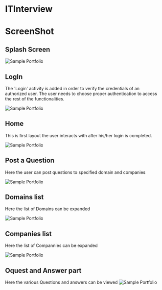 # ITInterview

# ScreenShot

## Splash Screen
 ![Sample Portfolio](https://github.com/Arpanjparasar/ITInterview/blob/master/Screenshots/Screenshot_20181120-103310_portrait.png)

## LogIn
The 'Login' activity is added in order to verify the credentials of an authorized user. The user needs to choose proper
authentication to access the rest of the functionalities.

 ![Sample Portfolio](https://github.com/Arpanjparasar/ITInterview/blob/master/Screenshots/Screenshot_20181120-104709_portrait.png)



## Home
 This is first layout the user interacts with after his/her login is completed.
 
 ![Sample Portfolio](https://github.com/Arpanjparasar/ITInterview/blob/master/Screenshots/Screenshot_20181120-103317_portrait.png)


## Post a Question
Here the user can post questions to specified domain and companies

 ![Sample Portfolio](https://github.com/Arpanjparasar/ITInterview/blob/master/Screenshots/Screenshot_20181120-103401_portrait.png)
 
 ## Domains list
Here the list of Domains can be expanded

 ![Sample Portfolio](https://github.com/Arpanjparasar/ITInterview/blob/master/Screenshots/Screenshot_20181120-103414_portrait.png)
 
  ## Companies list
Here the list of Compannies can be expanded

 ![Sample Portfolio](https://github.com/Arpanjparasar/ITInterview/blob/master/Screenshots/Screenshot_20181120-103431_portrait.png)


  ## Oquest and Answer part
Here the various Questions and answers can be viewed
 ![Sample Portfolio](https://github.com/Arpanjparasar/ITInterview/blob/master/Screenshots/Screenshot_20181120-103438_portrait.png)

